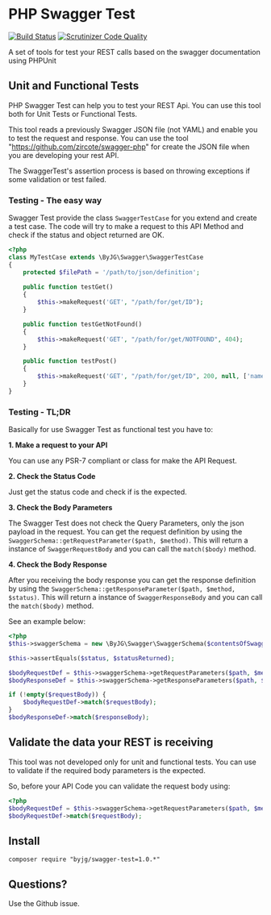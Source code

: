 # PHP Swagger Test
[![Build Status](https://travis-ci.org/byjg/php-swagger-test.svg?branch=master)](https://travis-ci.org/byjg/php-swagger-test)
[![Scrutinizer Code Quality](https://scrutinizer-ci.com/g/byjg/php-swagger-test/badges/quality-score.png?b=master)](https://scrutinizer-ci.com/g/byjg/php-swagger-test/?branch=master)

A set of tools for test your REST calls based on the swagger documentation using PHPUnit

## Unit and Functional Tests

PHP Swagger Test can help you to test your REST Api. You can use this tool both for Unit Tests or Functional Tests.

This tool reads a previously Swagger JSON file (not YAML) and enable you to test the request and response. 
You can use the tool "https://github.com/zircote/swagger-php" for create the JSON file when you are developing your
rest API. 

The SwaggerTest's assertion process is based on throwing exceptions if some validation or test failed.

### Testing - The easy way

Swagger Test provide the class `SwaggerTestCase` for you extend and create a test case. The code will try to 
make a request to this API Method and check if the status and object returned are OK. 

```php
<?php
class MyTestCase extends \ByJG\Swagger\SwaggerTestCase
{
    protected $filePath = '/path/to/json/definition';
    
    public function testGet()
    {
        $this->makeRequest('GET', "/path/for/get/ID");
    }

    public function testGetNotFound()
    {
        $this->makeRequest('GET', "/path/for/get/NOTFOUND", 404);
    }

    public function testPost()
    {
        $this->makeRequest('GET', "/path/for/get/ID", 200, null, ['name'=>'new name', 'field' => 'value']);
    }
}
```

### Testing - TL;DR

Basically for use Swagger Test as functional test you have to:

**1. Make a request to your API**

You can use any PSR-7 compliant or class for make the API Request.

**2. Check the Status Code**

Just get the status code and check if is the expected.

**3. Check the Body Parameters**

The Swagger Test does not check the Query Parameters, only the json payload in the request. You can get the
request definition by using the `SwaggerSchema::getRequestParameter($path, $method)`. This will return a instance
of `SwaggerRequestBody` and you can call the `match($body)` method.

**4. Check the Body Response** 

After you receiving the body response you can get the response definition 
by using the `SwaggerSchema::getResponseParameter($path, $method, $status)`. This will return a instance
of `SwaggerResponseBody` and you can call the `match($body)` method.


See an example below:

```php
<?php
$this->swaggerSchema = new \ByJG\Swagger\SwaggerSchema($contentsOfSwaggerJson);

$this->assertEquals($status, $statusReturned);

$bodyRequestDef = $this->swaggerSchema->getRequestParameters($path, $method);
$bodyResponseDef = $this->swaggerSchema->getResponseParameters($path, $method, $statusExpected);

if (!empty($requestBody)) {
    $bodyRequestDef->match($requestBody);
}
$bodyResponseDef->match($responseBody);
```

## Validate the data your REST is receiving

This tool was not developed only for unit and functional tests. You can use to validate if the required body
parameters is the expected. 

So, before your API Code you can validate the request body using:

```php
<?php
$bodyRequestDef = $this->swaggerSchema->getRequestParameters($path, $method);
$bodyRequestDef->match($requestBody);
```

## Install

```
composer require "byjg/swagger-test=1.0.*"
```

## Questions?

Use the Github issue.
